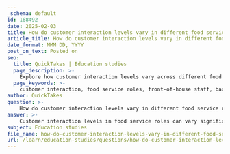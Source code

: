 ```yaml
---
_schema: default
id: 168492
date: 2025-02-03
title: How do customer interaction levels vary in different food service roles?
article_title: How do customer interaction levels vary in different food service roles?
date_format: MMM DD, YYYY
post_on_text: Posted on
seo:
  title: QuickTakes | Education studies
  page_description: >-
    Explore how customer interaction levels vary across different food service roles, from high engagement in front-of-house positions to low interaction in back-of-house jobs, and understand the importance of these interactions in enhancing customer satisfaction.
  page_keywords: >-
    customer interaction, food service roles, front-of-house staff, back-of-house staff, food and beverage attendants, customer service representatives, management roles, catering staff, dining experience, service quality, communication skills
author: QuickTakes
question: >-
    How do customer interaction levels vary in different food service roles?
answer: >-
    Customer interaction levels in food service roles can vary significantly based on the specific job responsibilities and the nature of the establishment. Here’s a breakdown of how these interactions differ across various food service roles:\n\n1. **Front-of-House Staff (e.g., Servers, Hosts/Hostesses)**:\n   - **High Interaction**: These roles require frequent and direct interaction with customers. Servers take orders, provide recommendations, and address customer inquiries or complaints, which necessitates strong communication and interpersonal skills.\n   - **Customer Experience Focus**: The quality of interaction can greatly influence the overall dining experience, making customer service a critical component of their responsibilities.\n\n2. **Back-of-House Staff (e.g., Cooks, Dishwashers)**:\n   - **Low Interaction**: These roles typically involve minimal direct customer interaction. Cooks focus on food preparation and presentation, while dishwashers handle cleaning tasks. Their work is essential for the overall service but does not involve engaging with customers directly.\n   - **Indirect Impact**: While they may not interact with customers, their performance affects the quality of food and service, which ultimately influences customer satisfaction.\n\n3. **Food and Beverage Attendants**:\n   - **Moderate Interaction**: These professionals often interact with customers to ensure a seamless dining experience, from greeting guests to managing service quality. They may also handle customer feedback and ensure that guests are satisfied with their meals.\n   - **Service Quality Management**: Their role is crucial in maintaining a positive atmosphere and addressing any service-related issues that arise during the dining experience.\n\n4. **Customer Service Representatives (in fast food or casual dining)**:\n   - **High Interaction**: These team members are often the first point of contact for customers, greeting them, taking orders, and addressing any concerns. Their role is heavily focused on customer service and satisfaction.\n   - **Fast-Paced Environment**: In fast food settings, interactions are typically brief but must be efficient and friendly to ensure customer satisfaction and quick service.\n\n5. **Management Roles (e.g., Restaurant Managers, Shift Supervisors)**:\n   - **Variable Interaction**: Managers may interact with customers to resolve issues or gather feedback, but their primary focus is on overseeing operations and staff. Their interaction level can vary based on the establishment's size and the management style.\n   - **Leadership and Training**: They also play a role in training staff on customer service best practices, which indirectly influences customer interactions across the team.\n\n6. **Catering and Event Staff**:\n   - **High Interaction**: In catering roles, staff often engage with clients to understand their needs and preferences, ensuring that the service meets expectations during events. This requires strong communication and adaptability skills.\n   - **Personalized Service**: The nature of catering often involves a more personalized approach, as staff may need to cater to specific requests and provide a high level of service.\n\nIn summary, customer interaction levels in food service roles range from high in positions that require direct engagement with patrons to low in roles focused on food preparation and support. The effectiveness of these interactions is crucial for customer satisfaction and the overall success of the establishment.
subject: Education studies
file_name: how-do-customer-interaction-levels-vary-in-different-food-service-roles.md
url: /learn/education-studies/questions/how-do-customer-interaction-levels-vary-in-different-food-service-roles
---
```


&nbsp;